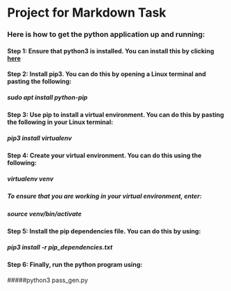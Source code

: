 # Project for Markdown Task

### Here is how to get the python application up and running:
#### Step 1: Ensure that python3 is installed. You can install this by clicking [here](https://www.python.org/download/releases/3.0/)
#### Step 2: Install pip3. You can do this by opening a Linux terminal and pasting the following:
##### sudo apt install python-pip
#### Step 3: Use pip to install a virtual environment. You can do this by pasting the following in your Linux terminal:
##### pip3 install virtualenv
#### Step 4: Create your virtual environment. You can do this using the following:
##### virtualenv venv
##### To ensure that you are working in your virtual environment, enter:
##### source venv/bin/activate
#### Step 5: Install the pip dependencies file. You can do this by using:
##### pip3 install -r pip_dependencies.txt
#### Step 6: Finally, run the python program using:
#####python3 pass_gen.py
